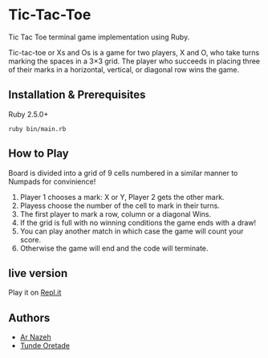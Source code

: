 # Tic-Tac-Toe

Tic Tac Toe terminal game implementation using Ruby.

Tic-tac-toe or Xs and Os is a game for two players, X and O,
who take turns marking the spaces in a 3×3 grid.
The player who succeeds in placing three of their marks
in a horizontal, vertical, or diagonal row wins the game.

## Installation & Prerequisites

Ruby 2.5.0+

```console
ruby bin/main.rb
```

## How to Play

Board is divided into a grid of 9 cells numbered in a similar
manner to Numpads for convinience!

1. Player 1 chooses a mark: X or Y, Player 2 gets the other mark.
2. Playess choose the number of the cell to mark in their turns.
3. The first player to mark a row, column or a diagonal Wins.
4. If the grid is full with no winning conditions the game ends with a draw!
5. You can play another match in which case the game will count your score.
6. Otherwise the game will end and the code will terminate.

## live version

Play it on [Repl.it](https://repl.it/@Nazeh1/Tic-Tac-Toe)

## Authors

* [Ar Nazeh](https://github.com/Nazeh)
* [Tunde Oretade](https://github.com/tundeiness)
